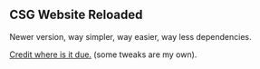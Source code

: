 ## CSG Website Reloaded

Newer version, way simpler, way easier, way less dependencies.

[Credit where is it due.](http://ankitsultana.com/researcher) (some tweaks are my own).
